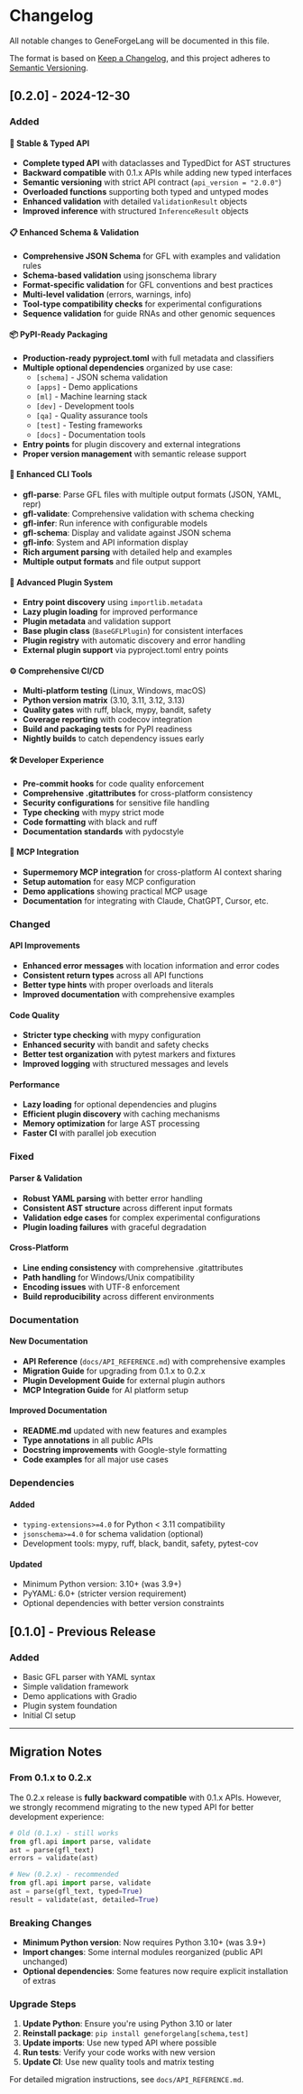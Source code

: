 # Changelog

All notable changes to GeneForgeLang will be documented in this file.

The format is based on [Keep a Changelog](https://keepachangelog.com/en/1.0.0/),
and this project adheres to [Semantic Versioning](https://semver.org/spec/v2.0.0.html).

## [0.2.0] - 2024-12-30

### Added

#### 🎯 Stable & Typed API
- **Complete typed API** with dataclasses and TypedDict for AST structures
- **Backward compatible** with 0.1.x APIs while adding new typed interfaces
- **Semantic versioning** with strict API contract (`api_version = "2.0.0"`)
- **Overloaded functions** supporting both typed and untyped modes
- **Enhanced validation** with detailed `ValidationResult` objects
- **Improved inference** with structured `InferenceResult` objects

#### 📋 Enhanced Schema & Validation
- **Comprehensive JSON Schema** for GFL with examples and validation rules
- **Schema-based validation** using jsonschema library
- **Format-specific validation** for GFL conventions and best practices
- **Multi-level validation** (errors, warnings, info)
- **Tool-type compatibility checks** for experimental configurations
- **Sequence validation** for guide RNAs and other genomic sequences

#### 📦 PyPI-Ready Packaging
- **Production-ready pyproject.toml** with full metadata and classifiers
- **Multiple optional dependencies** organized by use case:
  - `[schema]` - JSON schema validation
  - `[apps]` - Demo applications
  - `[ml]` - Machine learning stack
  - `[dev]` - Development tools
  - `[qa]` - Quality assurance tools
  - `[test]` - Testing frameworks
  - `[docs]` - Documentation tools
- **Entry points** for plugin discovery and external integrations
- **Proper version management** with semantic release support

#### 🔧 Enhanced CLI Tools
- **gfl-parse**: Parse GFL files with multiple output formats (JSON, YAML, repr)
- **gfl-validate**: Comprehensive validation with schema checking
- **gfl-infer**: Run inference with configurable models
- **gfl-schema**: Display and validate against JSON schema
- **gfl-info**: System and API information display
- **Rich argument parsing** with detailed help and examples
- **Multiple output formats** and file output support

#### 🔌 Advanced Plugin System
- **Entry point discovery** using `importlib.metadata`
- **Lazy plugin loading** for improved performance
- **Plugin metadata** and validation support
- **Base plugin class** (`BaseGFLPlugin`) for consistent interfaces
- **Plugin registry** with automatic discovery and error handling
- **External plugin support** via pyproject.toml entry points

#### ⚙️ Comprehensive CI/CD
- **Multi-platform testing** (Linux, Windows, macOS)
- **Python version matrix** (3.10, 3.11, 3.12, 3.13)
- **Quality gates** with ruff, black, mypy, bandit, safety
- **Coverage reporting** with codecov integration
- **Build and packaging tests** for PyPI readiness
- **Nightly builds** to catch dependency issues early

#### 🛠️ Developer Experience
- **Pre-commit hooks** for code quality enforcement
- **Comprehensive .gitattributes** for cross-platform consistency
- **Security configurations** for sensitive file handling
- **Type checking** with mypy strict mode
- **Code formatting** with black and ruff
- **Documentation standards** with pydocstyle

#### 🔄 MCP Integration
- **Supermemory MCP integration** for cross-platform AI context sharing
- **Setup automation** for easy MCP configuration
- **Demo applications** showing practical MCP usage
- **Documentation** for integrating with Claude, ChatGPT, Cursor, etc.

### Changed

#### API Improvements
- **Enhanced error messages** with location information and error codes
- **Consistent return types** across all API functions
- **Better type hints** with proper overloads and literals
- **Improved documentation** with comprehensive examples

#### Code Quality
- **Stricter type checking** with mypy configuration
- **Enhanced security** with bandit and safety checks
- **Better test organization** with pytest markers and fixtures
- **Improved logging** with structured messages and levels

#### Performance
- **Lazy loading** for optional dependencies and plugins
- **Efficient plugin discovery** with caching mechanisms
- **Memory optimization** for large AST processing
- **Faster CI** with parallel job execution

### Fixed

#### Parser & Validation
- **Robust YAML parsing** with better error handling
- **Consistent AST structure** across different input formats
- **Validation edge cases** for complex experimental configurations
- **Plugin loading failures** with graceful degradation

#### Cross-Platform
- **Line ending consistency** with comprehensive .gitattributes
- **Path handling** for Windows/Unix compatibility
- **Encoding issues** with UTF-8 enforcement
- **Build reproducibility** across different environments

### Documentation

#### New Documentation
- **API Reference** (`docs/API_REFERENCE.md`) with comprehensive examples
- **Migration Guide** for upgrading from 0.1.x to 0.2.x
- **Plugin Development Guide** for external plugin authors
- **MCP Integration Guide** for AI platform setup

#### Improved Documentation
- **README.md** updated with new features and examples
- **Type annotations** in all public APIs
- **Docstring improvements** with Google-style formatting
- **Code examples** for all major use cases

### Dependencies

#### Added
- `typing-extensions>=4.0` for Python < 3.11 compatibility
- `jsonschema>=4.0` for schema validation (optional)
- Development tools: mypy, ruff, black, bandit, safety, pytest-cov

#### Updated
- Minimum Python version: 3.10+ (was 3.9+)
- PyYAML: 6.0+ (stricter version requirement)
- Optional dependencies with better version constraints

## [0.1.0] - Previous Release

### Added
- Basic GFL parser with YAML syntax
- Simple validation framework
- Demo applications with Gradio
- Plugin system foundation
- Initial CI setup

---

## Migration Notes

### From 0.1.x to 0.2.x

The 0.2.x release is **fully backward compatible** with 0.1.x APIs. However, we strongly recommend migrating to the new typed API for better development experience:

```python
# Old (0.1.x) - still works
from gfl.api import parse, validate
ast = parse(gfl_text)
errors = validate(ast)

# New (0.2.x) - recommended
from gfl.api import parse, validate
ast = parse(gfl_text, typed=True)
result = validate(ast, detailed=True)
```

### Breaking Changes

- **Minimum Python version**: Now requires Python 3.10+ (was 3.9+)
- **Import changes**: Some internal modules reorganized (public API unchanged)
- **Optional dependencies**: Some features now require explicit installation of extras

### Upgrade Steps

1. **Update Python**: Ensure you're using Python 3.10 or later
2. **Reinstall package**: `pip install geneforgelang[schema,test]`
3. **Update imports**: Use new typed API where possible
4. **Run tests**: Verify your code works with new version
5. **Update CI**: Use new quality tools and matrix testing

For detailed migration instructions, see `docs/API_REFERENCE.md`.
